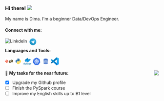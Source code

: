 ### Hi there! <img src="https://media.giphy.com/media/hvRJCLFzcasrR4ia7z/giphy.gif" width="25px">

My name is Dima. I'm a beginner Data/DevOps Engineer.


#### Connect with me:
<a href="https://www.linkedin.com/in/dmitry-voroshilov-144a951b7/">
  <img align="left" alt="LinkdeIn" width="80px" src="https://github.com/melanieshi0120/melanieshi0120/blob/master/linkedin.ico" />
</a>
<a href="https://t.me/DimashOne">
  <img align="left" alt="Abhishek's Telegram" width="22px" src="https://raw.githubusercontent.com/github/explore/80688e429a7d4ef2fca1e82350fe8e3517d3494d/topics/telegram/telegram.png" />
</a>

<br />

**Languages and Tools:**  

<code><img height="26" alt="Git" src="https://raw.githubusercontent.com/github/explore/80688e429a7d4ef2fca1e82350fe8e3517d3494d/topics/git/git.png"></code>
<code><img height="26" alt="Python"  src="https://raw.githubusercontent.com/github/explore/80688e429a7d4ef2fca1e82350fe8e3517d3494d/topics/python/python.png"></code>
<code><img height="26"  alt="Docker" src="https://raw.githubusercontent.com/github/explore/80688e429a7d4ef2fca1e82350fe8e3517d3494d/topics/docker/docker.png"></code>
<code><img height="26"  alt="Kubernetes" src="https://raw.githubusercontent.com/github/explore/80688e429a7d4ef2fca1e82350fe8e3517d3494d/topics/kubernetes/kubernetes.png"></code>
<code><img height="26" alt="SQL"  src="https://raw.githubusercontent.com/github/explore/80688e429a7d4ef2fca1e82350fe8e3517d3494d/topics/sql/sql.png"></code>
<code><img height="26" alt="Visual Studio Code"  src="https://raw.githubusercontent.com/github/explore/80688e429a7d4ef2fca1e82350fe8e3517d3494d/topics/visual-studio-code/visual-studio-code.png"></code>

<a href="https://github.com/anuraghazra/github-readme-stats">
  <img align="right" src="https://github-readme-stats.vercel.app/api?username=DimashOne&hide=contribs,prs" />
</a>


🚧 **My tasks for the near future:**
<!-- TODO-IST:START -->
* [x] Upgrade my Github profile
* [ ] Finish the PySpark course
* [ ] Improve my English skills up to B1 level     
<!-- TODO-IST:END -->

